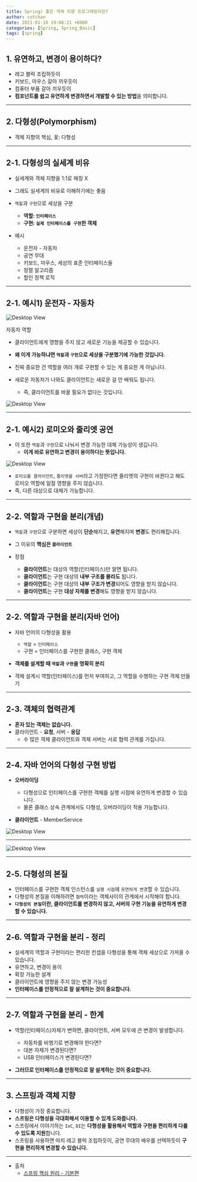 ```yaml
---
title: Spring) 좋은 객체 지향 프로그래밍이란? 
author: cotchan 
date: 2021-01-16 19:08:21 +0800 
categories: [Spring, Spring_Basic]
tags: [spring] 
---
```



## 1. 유연하고, 변경이 용이하다?

+ 레고 블럭 조립하듯이
+ 키보드, 마우스 갈아 끼우듯이
+ 컴퓨터 부품 갈아 끼우듯이
+ **컴포넌트를 쉽고 유연하게 변경하면서 개발할 수 있는 방법**을 의미합니다.

---

## 2. 다형성(Polymorphism)

+ 객체 지향의 핵심, 꽃: 다형성

---

## 2-1. 다형성의 실세계 비유


+ 실세계와 객체 지향을 1:1로 매칭 X
+ 그래도 실세계의 비유로 이해하기에는 좋음
+ `역할`과 `구현`으로 세상을 구분
  + **역할: `인터페이스`**
  + **구현: `실제 인터페이스를 구현`한 객체**

+ 예시
  + 운전자 - 자동차
  + 공연 무대
  + 키보드, 마우스, 세상의 표준 인터페이스들
  + 정렬 알고리즘
  + 할인 정책 로직

---


## 2-1. 예시1) 운전자 - 자동차

![Desktop View](/assets/img/post/spring/2021-01-16-spring-what-is-oop1.png)

자동차 역할

+ 클라이언트에게 영향을 주지 않고 새로운 기능을 제공할 수 있습니다.

+ **왜 이게 가능하냐면 `역할`과 `구현`으로 세상을 구분했기에 가능한 것입니다.**

+ 진짜 중요한 건 역할을 여러 개로 구현할 수 있는 게 중요한 게 아닙니다.

+ 새로운 자동차가 나와도 클라이언트는 새로운 걸 안 배워도 됩니다. 
  + 즉, 클라이언트를 바꿀 필요가 없다는 것입니다. 


![Desktop View](/assets/img/post/spring/2021-01-16-spring-what-is-oop1.png)


---

## 2-1. 예시2) 로미오와 줄리엣 공연

+ 이 또한 `역할`과 `구현`으로 나눠서 변경 가능한 대체 가능성이 생깁니다.
  + **이게 바로 유연하고 변경이 용이하다는 뜻입니다.**

![Desktop View](/assets/img/post/spring/2021-01-16-spring-what-is-oop2.png)

+ `로미오를 클라이언트`, `줄리엣을 서버`라고 가정한다면 줄리엣의 구현이 바뀐다고 해도 로미오 역할에 일절 영향을 주지 않습니다.
+  즉, 다른 대상으로 대체가 가능합니다.

---

## 2-2. 역할과 구현을 분리(개념)

+ `역할`과 `구현`으로 구분하면 세상이 **단순**해지고, **유연**해지며 **변경**도 편리해집니다.
+ 그 이유의 **핵심은 `클라이언트`**

+ 장점
  + **클라이언트**는 대상의 역할(인터페이스)만 알면 됩니다.
  + **클라이언트**는 구현 대상의 **내부 구조를 몰라도** 됩니다.
  + **클라이언트**는 구현 대상의 **내부 구조가 변경**되어도 영향을 받지 않습니다.
  + **클라이언트**는 구현 **대상 자체를 변경**해도 영향을 받지 않습니다.


---

## 2-2. 역할과 구현을 분리(자바 언어)

+ 자바 언어의 다형성을 활용
  + `역할` = `인터페이스`
  + 구현 = 인터페이스를 구현한 클래스, 구현 객체

+ **객체를 설계할 때 `역할`과 `구현`을 명확히 분리**
+ 객체 설계시 역할(인터페이스)를 먼저 부여하고, 그 역할을 수행하는 구현 객체 만들기

---

## 2-3. 객체의 협력관계

+ **혼자 있는 객체는 없습니다.**
+ 클라이언트 - **요청**, 서버 - **응답**
  + 수 많은 객체 클라이언트와 객체 서버는 서로 협력 관계를 가집니다.


---

## 2-4. 자바 언어의 다형성 구현 방법

+ **오버라이딩**
  + 다형성으로 인터페이스를 구현한 객체를 실행 시점에 유연하게 변경할 수 있습니다.
  + 물론 클래스 상속 관계에서도 다형성, 오버라이딩이 적용 가능합니다.


+ **클라이언트** - MemberService

![Desktop View](/assets/img/post/spring/2021-01-16-spring-what-is-oop3.png)

---

![Desktop View](/assets/img/post/spring/2021-01-16-spring-what-is-oop4.png)

---

## 2-5. 다형성의 본질

+ 인터페이스를 구현한 객체 인스턴스를 `실행 시점`에 `유연하게 변경`할 수 있습니다.
+ 다형성의 본질을 이해하려면 `협력`이라는 객체사이의 관계에서 시작해야 합니다.
+ **`다형성의 본질`이란, 클라이언트를 변경하지 않고, 서버의 구현 기능을 유연하게 변경할 수 있습니다.**


---

## 2-6. 역할과 구현을 분리 - 정리

+ 실세계의 역할과 구현이라는 편리한 컨셉을 다형성을 통해 객체 세상으로 가져올 수 있습니다.
+ 유연하고, 변경이 용이
+ 확장 가능한 설계
+ 클라이언트에 영향을 주지 않는 변경 가능성
+ **인터페이스를 안정적으로 잘 설계하는 것이 중요합니다.** 

---

## 2-7. 역할과 구현을 분리 - 한계

+ 역할(인터페이스)자체가 변하면, 클라이언트, 서버 모두에 큰 변경이 발생합니다.
  + 자동차를 비행기로 변경해야 한다면?
  + 대본 자체가 변경된다면?
  + USB 인터페이스가 변경된다면?
  
+ **그러므로 인터페이스를 안정적으로 잘 설계하는 것이 중요합니다.** 

---

## 3. 스프링과 객체 지향

+ 다형성이 가장 중요합니다.
+ **스프링은 다형성을 극대화해서 이용할 수 있게 도와줍니다.**
+ 스프링에서 이야기하는 `IoC`, `DI`는 **다형성을 활용해서 역할과 구현을 편리하게 다룰 수 있도록 지원**합니다.
+ 스프링을 사용하면 마치 레고 블럭 조립하듯이, 공연 무대의 배우를 선택하듯이 **구현을 편리하게 변경할 수 있습니다.**



---

+ 출처
    + [스프링 핵심 원리 - 기본편](https://www.inflearn.com/course/%EC%8A%A4%ED%94%84%EB%A7%81-%ED%95%B5%EC%8B%AC-%EC%9B%90%EB%A6%AC-%EA%B8%B0%EB%B3%B8%ED%8E%B8/dashboard)
